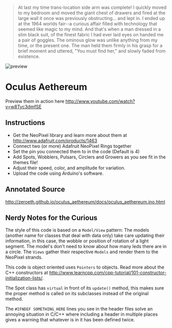 > At last my time trans-location side arm was complete! I quickly moved to my bedroom and moved the giant chest of drawers and fired at the large wall it once was previously obstructing... and lept in. I ended up at the 1964 worlds fair--a curious affair filled with technology that seemed like magic to my mind. And that's when a man dressed in a slim black suit, of the finest fabric I had ever laid eyes on handed me a pair of goggles. The ominous glow was unlike anything from my time, or the present one. The man held them firmly in his grasp for a brief moment and uttered, "You must find her," and slowly faded from existence.

![preview](https://raw.github.com/zeroeth/oculus_aethereum/master/preview.jpg)

Oculus Aethereum
================

Preview them in action here http://www.youtube.com/watch?v=w8Tyc3dmfSE


Instructions
------------

* Get the NeoPixel library and learn more about them at http://www.adafruit.com/products/1463
* Connect two (or more) Adafruit NeoPixel Rings together
* Set the pin you connected them to in the code (Default is 4)
* Add Spots, Wobblers, Pulsars, Circlers and Growers as you see fit in the themes file!
* Adjust their speed, color, and amplitude for variation.
* Upload the code using Arduino's software.


Annotated Source
----------------

http://zeroeth.github.io/oculus_aethereum/docs/oculus_aethereum.ino.html


Nerdy Notes for the Curious
---------------------------

The style of this code is based on a `Model/View` pattern: The models (another name for classes that deal with data only) take care updating their information, in this case, the wobble or position of rotation of a light segment. The model's don't need to know about how many leds there are in a circle. The `Views` gather their respective `Models` and render them to the NeoPixel strands.

This code is object oriented uses `Pointers` to objects. Read more about the C++ constructors at http://www.learncpp.com/cpp-tutorial/101-constructor-initialization-lists/.

The Spot class has `virtual` in front of its `update()` method, this makes sure the proper method is called on its subclasses instead of the original method.

The `#IFNDEF SOMETHING_HERE` lines you see in the header files solve an annoying situation in C/C++ where including a header in multiple places gives a warning that whatever is in it has been defined twice.
